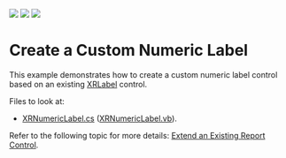 <!-- default badges list -->
![](https://img.shields.io/endpoint?url=https://codecentral.devexpress.com/api/v1/VersionRange/324368826/2020.2)
[![](https://img.shields.io/badge/Open_in_DevExpress_Support_Center-FF7200?style=flat-square&logo=DevExpress&logoColor=white)](https://supportcenter.devexpress.com/ticket/details/T960582)
[![](https://img.shields.io/badge/📖_How_to_use_DevExpress_Examples-e9f6fc?style=flat-square)](https://docs.devexpress.com/GeneralInformation/403183)
<!-- default badges end -->
# Create a Custom Numeric Label

This example demonstrates how to create a custom numeric label control based on an existing [XRLabel](https://docs.devexpress.com/XtraReports/DevExpress.XtraReports.UI.XRLabel) control.

Files to look at:

* [XRNumericLabel.cs](./CS/XRNumericLabel.cs) ([XRNumericLabel.vb](./VB/XRNumericLabel.vb)).

Refer to the following topic for more details: [Extend an Existing Report Control](https://docs.devexpress.com/XtraReports/3307).
